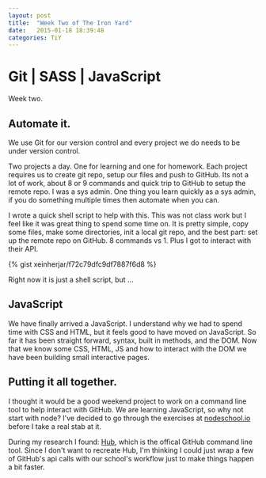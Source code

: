 ```yaml
---
layout: post
title:  "Week Two of The Iron Yard"
date:   2015-01-18 18:39:48
categories: TiY
---
```

# Git | SASS | JavaScript

Week two.

## Automate it.
We use Git for our version control and every project we do needs to be under version control.

Two projects a day.  One for learning and one for homework.  Each project requires us to create git repo, setup our files and push to GitHub.  Its not a lot of work, about 8 or 9 commands and quick trip to GitHub to setup the remote repo.  I was a sys admin.  One thing you learn quickly as a sys admin, if you do something multiple times then automate when you can.

I wrote a quick shell script to help with this.  This was not class work but I feel like it was great thing to spend some time on.  It is pretty simple, copy some files, make some directories, init a local git repo, and the best part: set up the remote repo on GitHub.  8 commands vs 1.  Plus I got to interact with their API.

{% gist xeinherjar/f72c79dfc9df7887f6d8 %}

Right now it is just a shell script, but ...

## JavaScript
We have finally arrived a JavaScript.  I understand why we had to spend time with CSS and HTML, but it feels good to have moved on JavaScript.  So far it has been straight forward, syntax, built in methods, and the DOM.  Now that we know some CSS, HTML, JS and how to interact with the DOM we have been building small interactive pages.

## Putting it all together.
I thought it would be a good weekend project to work on a command line tool to help interact with GitHub.  We are learning JavaScript, so why not start with node? I've decided to go through the exercises at [nodeschool.io](http://nodeschool.io) before I take a real stab at it.

During my research I found: [Hub](https://hub.github.com), which is the offical GitHub command line tool.
Since I don't want to recreate Hub, I'm thinking I could just wrap a few of GitHub's api calls with our school's workflow just to make things happen a bit faster.


